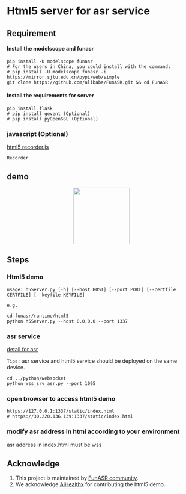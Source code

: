 # Html5 server for asr service

## Requirement
#### Install the modelscope and funasr
```shell
pip install -U modelscope funasr
# For the users in China, you could install with the command:
# pip install -U modelscope funasr -i https://mirror.sjtu.edu.cn/pypi/web/simple
git clone https://github.com/alibaba/FunASR.git && cd FunASR
```
#### Install the requirements for server
```shell
pip install flask
# pip install gevent (Optional)
# pip install pyOpenSSL (Optional)
```

### javascript (Optional)
[html5 recorder.js](https://github.com/xiangyuecn/Recorder)
```shell
Recorder 
```

## demo
<div align="center"><img src="./demo.gif" width="150"/> </div>

## Steps
### Html5 demo

```shell
usage: h5Server.py [-h] [--host HOST] [--port PORT] [--certfile CERTFILE] [--keyfile KEYFILE]
```
`e.g.`
```shell
cd funasr/runtime/html5
python h5Server.py --host 0.0.0.0 --port 1337 
```
### asr service
[detail for asr](https://github.com/alibaba-damo-academy/FunASR/tree/main/funasr/runtime/python/websocket)

`Tips:` asr service and html5 service should be deployed on the same device.
```shell
cd ../python/websocket
python wss_srv_asr.py --port 1095
```


### open browser to access html5 demo
```shell
https://127.0.0.1:1337/static/index.html
# https://30.220.136.139:1337/static/index.html
```

### modify asr address in html according to your environment
asr address in index.html must be wss


## Acknowledge
1. This project is maintained by [FunASR community](https://github.com/alibaba-damo-academy/FunASR).
2. We acknowledge [AiHealthx](http://www.aihealthx.com/) for contributing the html5 demo.